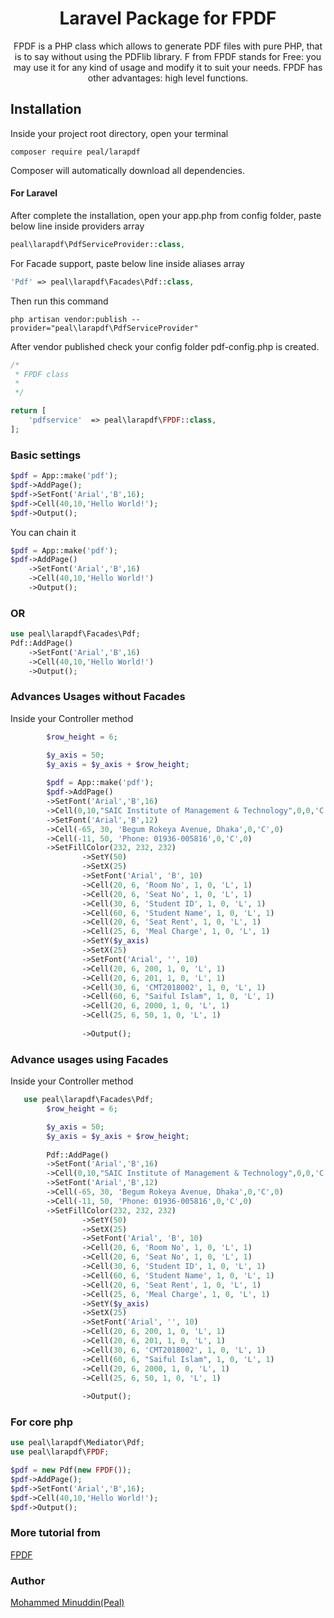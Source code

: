 <h1 align="center">Laravel Package for FPDF</h1>

<p align="center">
    FPDF is a PHP class which allows to generate PDF files with pure PHP, that is to say without using the PDFlib library. F from FPDF stands for Free: you may use it for any kind of usage and modify it to suit your needs. FPDF has other advantages: high level functions.
</p>

## Installation

Inside your project root directory, open your terminal

```shell
composer require peal/larapdf
```

Composer will automatically download all dependencies.

#### For Laravel

After complete the installation, open your app.php from config folder, paste below line inside providers array 

```php
peal\larapdf\PdfServiceProvider::class,
```

For Facade support, paste below line inside aliases array

```php
'Pdf' => peal\larapdf\Facades\Pdf::class,
```

Then run this command

```shell
php artisan vendor:publish --provider="peal\larapdf\PdfServiceProvider"
```
After vendor published check your config folder pdf-config.php is created.

```php
/*
 * FPDF class
 * 
 */

return [
    'pdfservice'  => peal\larapdf\FPDF::class,
];
```
### Basic settings
```php
$pdf = App::make('pdf');
$pdf->AddPage();
$pdf->SetFont('Arial','B',16);
$pdf->Cell(40,10,'Hello World!');
$pdf->Output();
```

You can chain it
```php
$pdf = App::make('pdf');
$pdf->AddPage()
    ->SetFont('Arial','B',16)
    ->Cell(40,10,'Hello World!')
    ->Output();
```
### OR 

```php
use peal\larapdf\Facades\Pdf;
Pdf::AddPage()
    ->SetFont('Arial','B',16)
    ->Cell(40,10,'Hello World!')
    ->Output();
```

### Advances Usages without Facades

Inside your Controller method
```php
        $row_height = 6;

        $y_axis = 50;
        $y_axis = $y_axis + $row_height;
        
        $pdf = App::make('pdf');
        $pdf->AddPage()
        ->SetFont('Arial','B',16)
        ->Cell(0,10,"SAIC Institute of Management & Technology",0,0,'C')
        ->SetFont('Arial','B',12)
        ->Cell(-65, 30, 'Begum Rokeya Avenue, Dhaka',0,'C',0)
        ->Cell(-11, 50, 'Phone: 01936-005816',0,'C',0)
        ->SetFillColor(232, 232, 232)
                ->SetY(50)
                ->SetX(25)
                ->SetFont('Arial', 'B', 10)
                ->Cell(20, 6, 'Room No', 1, 0, 'L', 1)
                ->Cell(20, 6, 'Seat No', 1, 0, 'L', 1)
                ->Cell(30, 6, 'Student ID', 1, 0, 'L', 1)
                ->Cell(60, 6, 'Student Name', 1, 0, 'L', 1)
                ->Cell(20, 6, 'Seat Rent', 1, 0, 'L', 1)
                ->Cell(25, 6, 'Meal Charge', 1, 0, 'L', 1)
                ->SetY($y_axis)
                ->SetX(25)
                ->SetFont('Arial', '', 10)
                ->Cell(20, 6, 200, 1, 0, 'L', 1)
                ->Cell(20, 6, 201, 1, 0, 'L', 1)
                ->Cell(30, 6, 'CMT2018002', 1, 0, 'L', 1)
                ->Cell(60, 6, "Saiful Islam", 1, 0, 'L', 1)
                ->Cell(20, 6, 2000, 1, 0, 'L', 1)
                ->Cell(25, 6, 50, 1, 0, 'L', 1)
                
                ->Output();
```
### Advance usages using Facades

Inside your Controller method
```php
   use peal\larapdf\Facades\Pdf;
        $row_height = 6;

        $y_axis = 50;
        $y_axis = $y_axis + $row_height;
    
        Pdf::AddPage()
        ->SetFont('Arial','B',16)
        ->Cell(0,10,"SAIC Institute of Management & Technology",0,0,'C')
        ->SetFont('Arial','B',12)
        ->Cell(-65, 30, 'Begum Rokeya Avenue, Dhaka',0,'C',0)
        ->Cell(-11, 50, 'Phone: 01936-005816',0,'C',0)
        ->SetFillColor(232, 232, 232)
                ->SetY(50)
                ->SetX(25)
                ->SetFont('Arial', 'B', 10)
                ->Cell(20, 6, 'Room No', 1, 0, 'L', 1)
                ->Cell(20, 6, 'Seat No', 1, 0, 'L', 1)
                ->Cell(30, 6, 'Student ID', 1, 0, 'L', 1)
                ->Cell(60, 6, 'Student Name', 1, 0, 'L', 1)
                ->Cell(20, 6, 'Seat Rent', 1, 0, 'L', 1)
                ->Cell(25, 6, 'Meal Charge', 1, 0, 'L', 1)
                ->SetY($y_axis)
                ->SetX(25)
                ->SetFont('Arial', '', 10)
                ->Cell(20, 6, 200, 1, 0, 'L', 1)
                ->Cell(20, 6, 201, 1, 0, 'L', 1)
                ->Cell(30, 6, 'CMT2018002', 1, 0, 'L', 1)
                ->Cell(60, 6, "Saiful Islam", 1, 0, 'L', 1)
                ->Cell(20, 6, 2000, 1, 0, 'L', 1)
                ->Cell(25, 6, 50, 1, 0, 'L', 1)
                
                ->Output();
```
### For core php
```php
use peal\larapdf\Mediator\Pdf;
use peal\larapdf\FPDF;

$pdf = new Pdf(new FPDF());
$pdf->AddPage();
$pdf->SetFont('Arial','B',16);
$pdf->Cell(40,10,'Hello World!');
$pdf->Output();
```

### More tutorial from
[FPDF](http://www.fpdf.org/)

### Author

[Mohammed Minuddin(Peal)](https://moinshareidea.wordpress.com)
